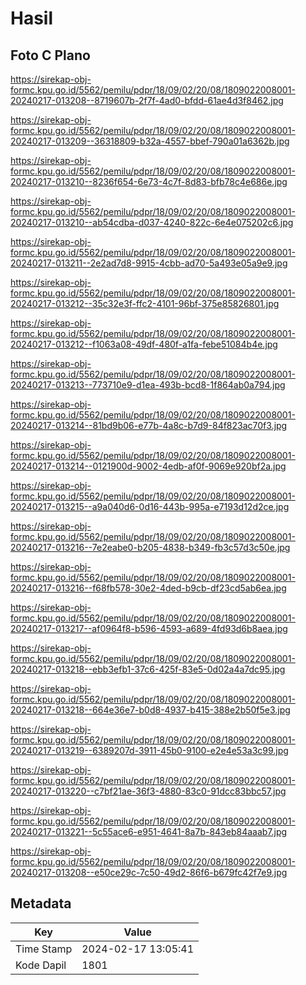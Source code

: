 # Hasil

## Foto C Plano

https://sirekap-obj-formc.kpu.go.id/5562/pemilu/pdpr/18/09/02/20/08/1809022008001-20240217-013208--8719607b-2f7f-4ad0-bfdd-61ae4d3f8462.jpg

https://sirekap-obj-formc.kpu.go.id/5562/pemilu/pdpr/18/09/02/20/08/1809022008001-20240217-013209--36318809-b32a-4557-bbef-790a01a6362b.jpg

https://sirekap-obj-formc.kpu.go.id/5562/pemilu/pdpr/18/09/02/20/08/1809022008001-20240217-013210--8236f654-6e73-4c7f-8d83-bfb78c4e686e.jpg

https://sirekap-obj-formc.kpu.go.id/5562/pemilu/pdpr/18/09/02/20/08/1809022008001-20240217-013210--ab54cdba-d037-4240-822c-6e4e075202c6.jpg

https://sirekap-obj-formc.kpu.go.id/5562/pemilu/pdpr/18/09/02/20/08/1809022008001-20240217-013211--2e2ad7d8-9915-4cbb-ad70-5a493e05a9e9.jpg

https://sirekap-obj-formc.kpu.go.id/5562/pemilu/pdpr/18/09/02/20/08/1809022008001-20240217-013212--35c32e3f-ffc2-4101-96bf-375e85826801.jpg

https://sirekap-obj-formc.kpu.go.id/5562/pemilu/pdpr/18/09/02/20/08/1809022008001-20240217-013212--f1063a08-49df-480f-a1fa-febe51084b4e.jpg

https://sirekap-obj-formc.kpu.go.id/5562/pemilu/pdpr/18/09/02/20/08/1809022008001-20240217-013213--773710e9-d1ea-493b-bcd8-1f864ab0a794.jpg

https://sirekap-obj-formc.kpu.go.id/5562/pemilu/pdpr/18/09/02/20/08/1809022008001-20240217-013214--81bd9b06-e77b-4a8c-b7d9-84f823ac70f3.jpg

https://sirekap-obj-formc.kpu.go.id/5562/pemilu/pdpr/18/09/02/20/08/1809022008001-20240217-013214--0121900d-9002-4edb-af0f-9069e920bf2a.jpg

https://sirekap-obj-formc.kpu.go.id/5562/pemilu/pdpr/18/09/02/20/08/1809022008001-20240217-013215--a9a040d6-0d16-443b-995a-e7193d12d2ce.jpg

https://sirekap-obj-formc.kpu.go.id/5562/pemilu/pdpr/18/09/02/20/08/1809022008001-20240217-013216--7e2eabe0-b205-4838-b349-fb3c57d3c50e.jpg

https://sirekap-obj-formc.kpu.go.id/5562/pemilu/pdpr/18/09/02/20/08/1809022008001-20240217-013216--f68fb578-30e2-4ded-b9cb-df23cd5ab6ea.jpg

https://sirekap-obj-formc.kpu.go.id/5562/pemilu/pdpr/18/09/02/20/08/1809022008001-20240217-013217--af0964f8-b596-4593-a689-4fd93d6b8aea.jpg

https://sirekap-obj-formc.kpu.go.id/5562/pemilu/pdpr/18/09/02/20/08/1809022008001-20240217-013218--ebb3efb1-37c6-425f-83e5-0d02a4a7dc95.jpg

https://sirekap-obj-formc.kpu.go.id/5562/pemilu/pdpr/18/09/02/20/08/1809022008001-20240217-013218--664e36e7-b0d8-4937-b415-388e2b50f5e3.jpg

https://sirekap-obj-formc.kpu.go.id/5562/pemilu/pdpr/18/09/02/20/08/1809022008001-20240217-013219--6389207d-3911-45b0-9100-e2e4e53a3c99.jpg

https://sirekap-obj-formc.kpu.go.id/5562/pemilu/pdpr/18/09/02/20/08/1809022008001-20240217-013220--c7bf21ae-36f3-4880-83c0-91dcc83bbc57.jpg

https://sirekap-obj-formc.kpu.go.id/5562/pemilu/pdpr/18/09/02/20/08/1809022008001-20240217-013221--5c55ace6-e951-4641-8a7b-843eb84aaab7.jpg

https://sirekap-obj-formc.kpu.go.id/5562/pemilu/pdpr/18/09/02/20/08/1809022008001-20240217-013208--e50ce29c-7c50-49d2-86f6-b679fc42f7e9.jpg


## Metadata

| Key        | Value               |
| ---------- | ------------------- |
| Time Stamp | 2024-02-17 13:05:41 |
| Kode Dapil | 1801                |



